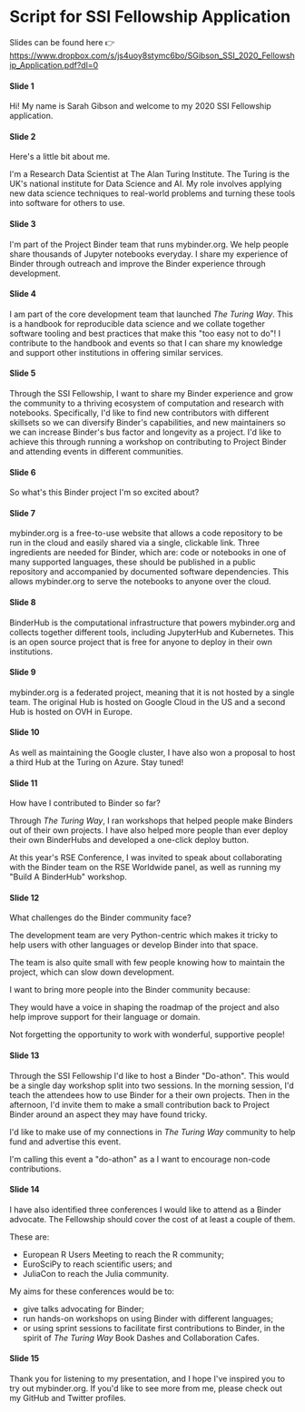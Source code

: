 # Script for SSI Fellowship Application

Slides can be found here :point_right: <https://www.dropbox.com/s/js4uoy8stymc6bo/SGibson_SSI_2020_Fellowship_Application.pdf?dl=0>

#### Slide 1

Hi!
My name is Sarah Gibson and welcome to my 2020 SSI Fellowship application.

#### Slide 2

Here's a little bit about me.

I'm a Research Data Scientist at The Alan Turing Institute.
The Turing is the UK's national institute for Data Science and AI.
My role involves applying new data science techniques to real-world problems and turning these tools into software for others to use.

#### Slide 3

I'm part of the Project Binder team that runs mybinder.org.
We help people share thousands of Jupyter notebooks everyday.
I share my experience of Binder through outreach and improve the Binder experience through development.

#### Slide 4

I am part of the core development team that launched _The Turing Way_.
This is a handbook for reproducible data science and we collate together software tooling and best practices that make this "too easy not to do"!
I contribute to the handbook and events so that I can share my knowledge and support other institutions in offering similar services.

#### Slide 5

Through the SSI Fellowship, I want to share my Binder experience and grow the community to a thriving ecosystem of computation and research with notebooks.
Specifically, I'd like to find new contributors with different skillsets so we can diversify Binder's capabilities, and new maintainers so we can increase Binder's bus factor and longevity as a project.
I'd like to achieve this through running a workshop on contributing to Project Binder and attending events in different communities.

#### Slide 6

So what's this Binder project I'm so excited about?

#### Slide 7

mybinder.org is a free-to-use website that allows a code repository to be run in the cloud and easily shared via a single, clickable link.
Three ingredients are needed for Binder, which are: code or notebooks in one of many supported languages, these should be published in a public repository and accompanied by documented software dependencies.
This allows mybinder.org to serve the notebooks to anyone over the cloud.

#### Slide 8

BinderHub is the computational infrastructure that powers mybinder.org and collects together different tools, including JupyterHub and Kubernetes.
This is an open source project that is free for anyone to deploy in their own institutions.

#### Slide 9

mybinder.org is a federated project, meaning that it is not hosted by a single team.
The original Hub is hosted on Google Cloud in the US and a second Hub is hosted on OVH in Europe.

#### Slide 10

As well as maintaining the Google cluster, I have also won a proposal to host a third Hub at the Turing on Azure.
Stay tuned!

#### Slide 11

How have I contributed to Binder so far?

Through _The Turing Way_, I ran workshops that helped people make Binders out of their own projects.
I have also helped more people than ever deploy their own BinderHubs and developed a one-click deploy button.

At this year's RSE Conference, I was invited to speak about collaborating with the Binder team on the RSE Worldwide panel, as well as running my "Build A BinderHub" workshop.

#### Slide 12

What challenges do the Binder community face?

The development team are very Python-centric which makes it tricky to help users with other languages or develop Binder into that space.

The team is also quite small with few people knowing how to maintain the project, which can slow down development.

I want to bring more people into the Binder community because:

They would have a voice in shaping the roadmap of the project and also help improve support for their language or domain.

Not forgetting the opportunity to work with wonderful, supportive people!

#### Slide 13

Through the SSI Fellowship I'd like to host a Binder "Do-athon".
This would be a single day workshop split into two sessions.
In the morning session, I'd teach the attendees how to use Binder for a their own projects.
Then in the afternoon, I'd invite them to make a small contribution back to Project Binder around an aspect they may have found tricky.

I'd like to make use of my connections in _The Turing Way_ community to help fund and advertise this event.

I'm calling this event a "do-athon" as a I want to encourage non-code contributions.

#### Slide 14

I have also identified three conferences I would like to attend as a Binder advocate.
The Fellowship should cover the cost of at least a couple of them.

These are:

- European R Users Meeting to reach the R community;
- EuroSciPy to reach scientific users; and
- JuliaCon to reach the Julia community.

My aims for these conferences would be to:

- give talks advocating for Binder;
- run hands-on workshops on using Binder with different languages;
- or using sprint sessions to facilitate first contributions to Binder, in the spirit of _The Turing Way_ Book Dashes and Collaboration Cafes.

#### Slide 15

Thank you for listening to my presentation, and I hope I've inspired you to try out mybinder.org.
If you'd like to see more from me, please check out my GitHub and Twitter profiles.
